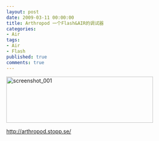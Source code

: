 ```yaml
---
layout: post
date: 2009-03-11 00:00:00
title: Arthropod 一个Flash&AIR的调试器
categories:
- Air
tags:
- Air
- Flash
published: true
comments: true
---
```

<p><img class="alignnone size-full wp-image-378" title="screenshot_001" src="{{site.url}}/media/2009/03/screenshot_001.png" alt="screenshot_001" width="388" height="122" /></p>

<p><a href="http://arthropod.stopp.se/" target="_blank">http://arthropod.stopp.se/</a></p>
